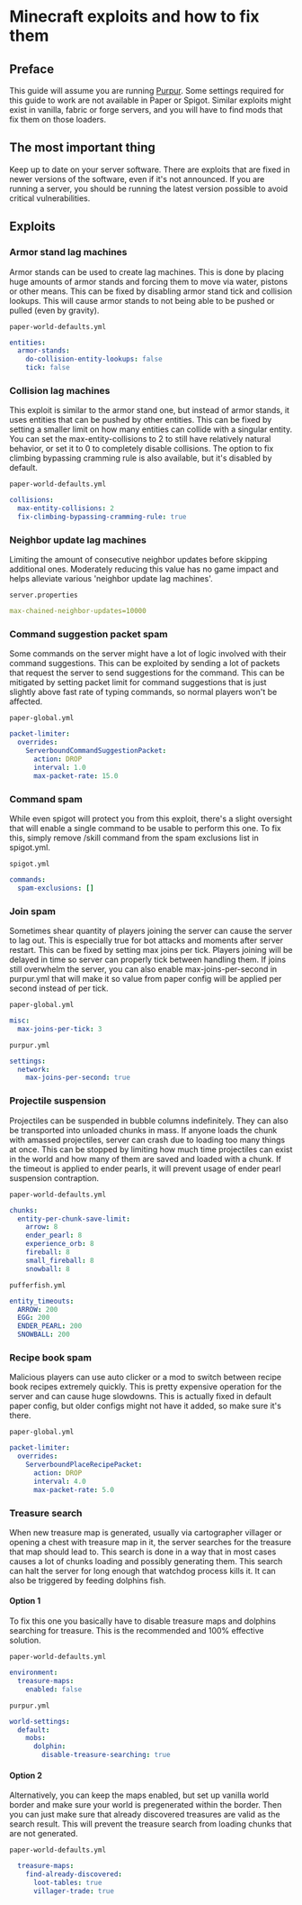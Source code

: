 # Minecraft exploits and how to fix them

## Preface
This guide will assume you are running [Purpur](https://purpurmc.org). Some settings required for this guide to work are
not available in Paper or Spigot. Similar exploits might exist in vanilla, fabric or forge servers, and you will have to
find mods that fix them on those loaders.

## The most important thing

Keep up to date on your server software. There are exploits that are fixed in newer versions of the software, even if
it's not announced. If you are running a server, you should be running the latest version possible to avoid critical
vulnerabilities.


## Exploits

### Armor stand lag machines

Armor stands can be used to create lag machines. This is done by placing huge amounts of armor stands and forcing them
to move via water, pistons or other means. This can be fixed by disabling armor stand tick and collision lookups. This
will cause armor stands to not being able to be pushed or pulled (even by gravity).

`paper-world-defaults.yml`
```yaml
entities:
  armor-stands:
    do-collision-entity-lookups: false
    tick: false
```

### Collision lag machines

This exploit is similar to the armor stand one, but instead of armor stands, it uses entities that can be pushed by
other entities. This can be fixed by setting a smaller limit on how many entities can collide with a singular entity.
You can set the max-entity-collisions to 2 to still have relatively natural behavior, or set it to 0 to completely
disable collisions. The option to fix climbing bypassing cramming rule is also available, but it's disabled by default.

`paper-world-defaults.yml`
```yaml
collisions:
  max-entity-collisions: 2
  fix-climbing-bypassing-cramming-rule: true
```

### Neighbor update lag machines

Limiting the amount of consecutive neighbor updates before skipping additional ones. Moderately reducing this value has no game impact and helps alleviate various 'neighbor update lag machines'.

`server.properties`
```yaml
max-chained-neighbor-updates=10000
```

### Command suggestion packet spam

Some commands on the server might have a lot of logic involved with their command suggestions. This can be exploited by
sending a lot of packets that request the server to send suggestions for the command. This can be mitigated by setting
packet limit for command suggestions that is just slightly above fast rate of typing commands, so normal players won't
be affected.

`paper-global.yml`
```yaml
packet-limiter:
  overrides:
    ServerboundCommandSuggestionPacket:
      action: DROP
      interval: 1.0
      max-packet-rate: 15.0
```

### Command spam

While even spigot will protect you from this exploit, there's a slight oversight that will enable a single command to be
usable to perform this one. To fix this, simply remove /skill command from the spam exclusions list in spigot.yml.

`spigot.yml`
```yaml
commands:
  spam-exclusions: []
```

### Join spam

Sometimes shear quantity of players joining the server can cause the server to lag out. This is especially true for bot 
attacks and moments after server restart. This can be fixed by setting max joins per tick. Players joining will be
delayed in time so server can properly tick between handling them. If joins still overwhelm the server, you can also
enable max-joins-per-second in purpur.yml that will make it so value from paper config will be applied per second
instead of per tick.

`paper-global.yml`
```yaml
misc:
  max-joins-per-tick: 3
```

`purpur.yml`
```yaml
settings:
  network:
    max-joins-per-second: true
```

### Projectile suspension

Projectiles can be suspended in bubble columns indefinitely. They can also be transported into unloaded chunks in mass.
If anyone loads the chunk with amassed projectiles, server can crash due to loading too many things at once. This can
be stopped by limiting how much time projectiles can exist in the world and how many of them are saved and loaded with 
a chunk. If the timeout is applied to ender pearls, it will prevent usage of ender pearl suspension contraption.

`paper-world-defaults.yml`
```yaml
chunks:
  entity-per-chunk-save-limit:
    arrow: 8
    ender_pearl: 8
    experience_orb: 8
    fireball: 8
    small_fireball: 8
    snowball: 8
```

`pufferfish.yml`
```yaml
entity_timeouts:
  ARROW: 200
  EGG: 200
  ENDER_PEARL: 200
  SNOWBALL: 200
```

### Recipe book spam

Malicious players can use auto clicker or a mod to switch between recipe book recipes extremely quickly. This is pretty
expensive operation for the server and can cause huge slowdowns. This is actually fixed in default paper config, but
older configs might not have it added, so make sure it's there.

`paper-global.yml`
```yaml
packet-limiter:
  overrides:
    ServerboundPlaceRecipePacket:
      action: DROP
      interval: 4.0
      max-packet-rate: 5.0
```

### Treasure search

When new treasure map is generated, usually via cartographer villager or opening a chest with treasure map in it, the
server searches for the treasure that map should lead to. This search is done in a way that in most cases causes a lot
of chunks loading and possibly generating them. This search can halt the server for long enough that watchdog process 
kills it. It can also be triggered by feeding dolphins fish.

#### Option 1

To fix this one you basically have to disable treasure maps and dolphins searching for treasure. This is the recommended
and 100% effective solution.

`paper-world-defaults.yml`
```yaml 
environment:
  treasure-maps:
    enabled: false
```

`purpur.yml`
```yaml
world-settings:
  default:
    mobs:
      dolphin:
        disable-treasure-searching: true
```

#### Option 2

Alternatively, you can keep the maps enabled, but set up vanilla world border and make sure your world is pregenerated
within the border. Then you can just make sure that already discovered treasures are valid as the search result. This 
will prevent the treasure search from loading chunks that are not generated.

`paper-world-defaults.yml`
```yaml
  treasure-maps:
    find-already-discovered:
      loot-tables: true
      villager-trade: true
```
